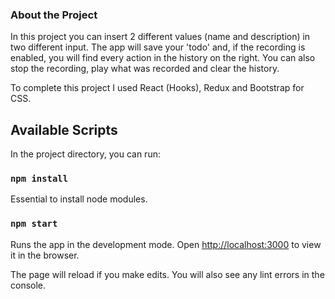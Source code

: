 ### About the Project

In this project you can insert 2 different values (name and description) in two different input.
The app will save your 'todo' and, if the recording is enabled, you will find every action in the history on the right.
You can also stop the recording, play what was recorded and clear the history.

To complete this project I used React (Hooks), Redux and Bootstrap for CSS.

## Available Scripts

In the project directory, you can run:

### `npm install`

Essential to install node modules.

### `npm start`

Runs the app in the development mode.
Open [http://localhost:3000](http://localhost:3000) to view it in the browser.

The page will reload if you make edits.
You will also see any lint errors in the console.
